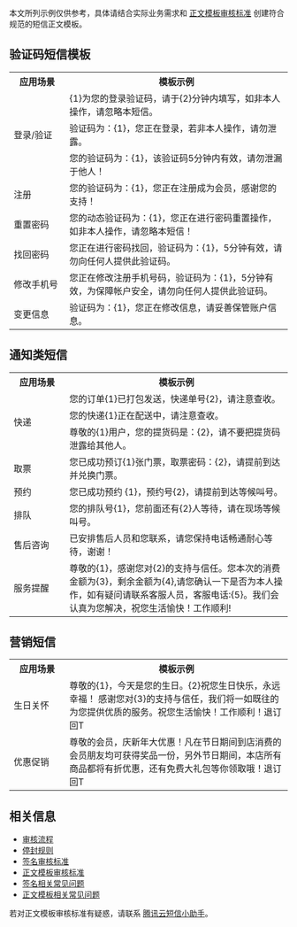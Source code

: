 本文所列示例仅供参考，具体请结合实际业务需求和 [正文模板审核标准](https://cloud.tencent.com/document/product/382/39023) 创建符合规范的短信正文模板。

## 验证码短信模板

<table>
     <tr>
         <th width="20%">应用场景</th>  
         <th nowrap="nowrap">模板示例</th>  
     </tr>
	 <tr>      
         <td rowspan="3">登录/验证</td>   
	    <td>{1}为您的登录验证码，请于{2}分钟内填写，如非本人操作，请忽略本短信。</td>   
     </tr> 
	 <tr>      
	     <td>验证码为：{1}，您正在登录，若非本人操作，请勿泄露。</td>   
     </tr> 
	 <tr>      
	     <td>您的验证码为：{1}，该验证码5分钟内有效，请勿泄漏于他人！</td>   
     </tr> 
	 <tr>      
         <td>注册</td>   
	     <td>您的验证码为：{1}，您正在注册成为会员，感谢您的支持！</td>   
     </tr> 
	 <tr>      
         <td>重置密码</td>   
	     <td>您的动态验证码为：{1}，您正在进行密码重置操作，如非本人操作，请忽略本短信！</td>   
     </tr> 
	 <tr>      
         <td>找回密码</td>   
	     <td>您正在进行密码找回，验证码为：{1}，5分钟有效，请勿向任何人提供此验证码。</td>   
     </tr> 
	 <tr>      
         <td>修改手机号</td>   
	     <td>您正在修改注册手机号码，验证码为：{1}，5分钟有效，为保障帐户安全，请勿向任何人提供此验证码。</td>   
     </tr> 
	 <tr>      
         <td>变更信息</td>   
	     <td>验证码为：{1}，您正在修改信息，请妥善保管账户信息。</td>   
     </tr> 
</table>


## 通知类短信
<table>
     <tr>
         <th width="20%">应用场景</th>  
         <th nowrap="nowrap">模板示例</th>  
     </tr>
	 <tr>      
         <td rowspan="3">快递

</td>   
	    <td>您的订单{1}已打包发送，快递单号{2}，请注意查收。						</td>   
     </tr> 
	 <tr>      
	     <td>您的快递{1}正在配送中，请注意查收。						</td>   
     </tr> 
	 <tr>      
	     <td>尊敬的{1}用户，您的提货码是：{2}，请不要把提货码泄露给其他人。						</td>   
     </tr> 
	 <tr>      
         <td>取票</td>   
	     <td>您已成功预订{1}张门票，取票密码：{2}，请提前到达并兑换门票。						</td>   
     </tr> 
	 <tr>      
         <td>预约</td>   
	     <td>您已成功预约 {1}，预约号{2}，请提前到达等候叫号。						</td>   
     </tr> 
	 <tr>      
         <td>排队</td>   
	     <td>您的排队号{1}，您前面还有{2}人等待，请在现场等候叫号。						</td>   
     </tr> 
	 <tr>      
         <td>售后咨询</td>   
	     <td>已安排售后人员和您联系，请您保持电话畅通耐心等待，谢谢！						</td>   
     </tr> 
	 <tr>      
         <td>服务提醒</td>   
	     <td>尊敬的{1}，感谢您对{2}的支持与信任。您本次的消费金额为{3}，剩余金额为{4},请您确认一下是否为本人操作，如有疑问请联系客服人员，客服电话:{5}。我们会认真为您解决，祝您生活愉快！工作顺利!						</td>   
     </tr> 
</table>


## 营销短信
<table>
     <tr>
         <th width="20%">应用场景</th>  
         <th nowrap="nowrap">模板示例</th>  
     </tr>
	 <tr>      
         <td>生日关怀</td>   
	     <td>尊敬的{1}，今天是您的生日。{2}祝您生日快乐，永远幸福！ 感谢您对{3}的支持与信任，我们将一如既往的为您提供优质的服务。祝您生活愉快！工作顺利！退订回T						</td>   
     </tr> 
	 <tr>      
         <td>优惠促销</td>   
	     <td>尊敬的会员，庆新年大优惠！凡在节日期间到店消费的会员朋友均可获得奖品一份，另外节日期间，本店所有商品都将有折优惠，还有免费大礼包等你领取哦！退订回T											</td>   
     </tr> 
</table>


## 相关信息

- [审核流程](https://cloud.tencent.com/document/product/382/13444#.E5.AE.A1.E6.A0.B8.E6.B5.81.E7.A8.8B)
- [停封规则](https://cloud.tencent.com/document/product/382/13444#.E5.81.9C.E5.B0.81.E8.A7.84.E5.88.99)
- [签名审核标准](https://cloud.tencent.com/document/product/382/39022)
- [正文模板审核标准](https://cloud.tencent.com/document/product/382/39023)
- [签名相关常见问题](https://cloud.tencent.com/document/product/382/13300)
- [正文模板相关常见问题](https://cloud.tencent.com/document/product/382/13301)

若对正文模板审核标准有疑惑，请联系 [腾讯云短信小助手](https://tccc.qcloud.com/web/im/index.html#/chat?webAppId=8fa15978f85cb41f7e2ea36920cb3ae1&title=Sms)。
